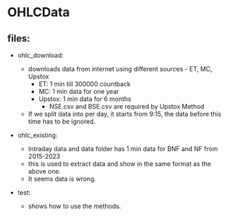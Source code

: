 # OHLCData

## files:

- ohlc_download:
  * downloads data from internet using different sources - ET, MC, Upstox
     - ET: 1 min till 300000 countback
     - MC: 1 min data for one year
     - Upstox: 1 min data for 6 months
       * NSE.csv and BSE.csv are required by Upstox Method
  * If we split data into per day, it starts from 9:15, the data before this time has to be ignored.

- ohlc_existing:
  * Intraday data and data folder has 1 min data for BNF and NF from 2015-2023
  * this is used to extract data and show in the same format as the above one.
  * It seems data is wrong.
 
- test:
  * shows how to use the methods.
